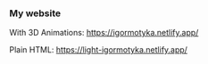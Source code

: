 ### My website

With 3D Animations: https://igormotyka.netlify.app/

Plain HTML:         https://light-igormotyka.netlify.app/
